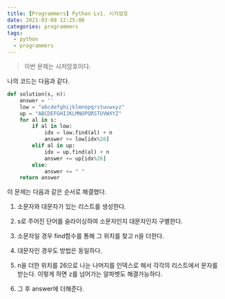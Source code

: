 ```yaml
---
title: [Programmers] Python Lv1. 시저암호
date: 2021-03-08 12:25:00
categories: programmers
tags:
  - python
  - programmers
---
```


>이번 문제는 시저암호이다.

나의 코드는 다음과 같다.

~~~python
def solution(s, n):
    answer = ''
    low = "abcdefghijklmnopqrstuvwxyz"
    up = "ABCDEFGHIJKLMNOPQRSTUVWXYZ"
    for al in s:
        if al in low:
            idx = low.find(al) + n
            answer += low[idx%26]
        elif al in up:
            idx = up.find(al) + n
            answer += up[idx%26]
        else:
            answer += " "
    return answer
  ~~~

이 문제는 다음과 같은 순서로 해결했다.

1. 소문자와 대문자가 있는 리스트를 생성한다.

2. s로 주어진 단어를 슬라이싱하여 소문자인지 대문자인지 구별한다.

3. 소문자일 경우 find함수를 통해 그 위치를 찾고 n을 더한다.

4. 대문자인 경우도 방법은 동일하다.

5. n을 더한 위치를 26으로 나눈 나머지를 인덱스로 해서 각각의 리스트에서 문자를 받는다. 이렇게 하면 z를 넘어가는 알파벳도 해결가능하다.

6. 그 후 answer에 더해준다.
